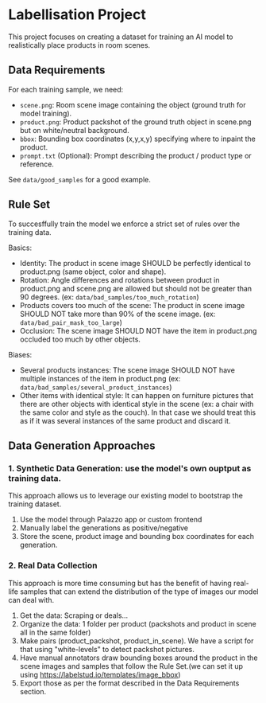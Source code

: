 # Labellisation Project

This project focuses on creating a dataset for training an AI model to realistically place products in room scenes.

## Data Requirements

For each training sample, we need:

- `scene.png`: Room scene image containing the object (ground truth for model training).
- `product.png`: Product packshot of the ground truth object in scene.png but on white/neutral background.
- `bbox`: Bounding box coordinates (x,y,x,y) specifying where to inpaint the product.
- `prompt.txt` (Optional): Prompt describing the product / product type or reference.

See `data/good_samples` for a good example.

## Rule Set

To succesffully train the model we enforce a strict set of rules over the training data.

Basics:
- Identity: The product in scene image SHOULD be perfectly identical to product.png (same object, color and shape).
- Rotation: Angle differences and rotations between product in product.png and scene.png are allowed but should not be greater than 90 degrees. (ex: `data/bad_samples/too_much_rotation`)
- Products covers too much of the scene: The product in scene image SHOULD NOT take more than 90% of the scene image. (ex: `data/bad_pair_mask_too_large`)
- Occlusion: The scene image SHOULD NOT have the item in product.png occluded too much by other objects.

Biases:
- Several products instances: The scene image SHOULD NOT have multiple instances of the item in product.png (ex: `data/bad_samples/several_product_instances`)
- Other items with identical style: It can happen on furniture pictures that there are other objects with identical style in the scene (ex: a chair with the same color      and style as the couch). In that case we should treat this as if it was several instances of the same product and discard it. 


## Data Generation Approaches

### 1. Synthetic Data Generation: use the model's own ouptput as training data. 

This approach allows us to leverage our existing model to bootstrap the training dataset.

1. Use the model through Palazzo app or custom frontend
2. Manually label the generations as positive/negative
3. Store the scene, product image and bounding box coordinates for each generation.


### 2. Real Data Collection

This approach is more time consuming but has the benefit of having real-life samples that can extend the distribution of the type of images our model can deal with. 

1. Get the data: Scraping or deals...
2. Organize the data: 1 folder per product (packshots and product in scene all in the same folder)
3. Make pairs  (product_packshot, product_in_scene). We have a script for that using "white-levels" to detect packshot pictures.
4. Have manual annotators draw bounding boxes around the product in the scene images and samples that follow the Rule Set.(we can set it up using https://labelstud.io/templates/image_bbox)
5. Export those as per the format described in the Data Requirements section.



